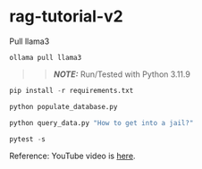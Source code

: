 # rag-tutorial-v2

Pull llama3
```
ollama pull llama3
```

>> **_NOTE:_** Run/Tested with Python 3.11.9

```python
pip install -r requirements.txt
```

```python
python populate_database.py
```

```python
python query_data.py "How to get into a jail?"
```

```python
pytest -s
```

Reference: YouTube video is [here](https://youtu.be/2TJxpyO3ei4?si=-SGJKXHWVihMk8WY).